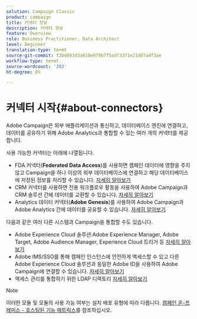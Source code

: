 ```yaml
---
solution: Campaign Classic
product: campaign
title: 커넥터 정보
description: 커넥터 정보
feature: Overview
role: Business Practitioner, Data Architect
level: Beginner
translation-type: tm+mt
source-git-commit: f2bd093d3a010e079b7f5adf3371e21d07a4f3ae
workflow-type: tm+mt
source-wordcount: '203'
ht-degree: 8%

---
```



# 커넥터 시작{#about-connectors}

Adobe Campaign은 외부 애플리케이션과 통신하고, 데이터베이스 엔진에 연결하고, 데이터를 공유하기 위해 Adobe Analytics과 통합할 수 있는 여러 개의 커넥터를 제공합니다.

사용 가능한 커넥터는 아래에 나열됩니다.

* FDA 커넥터(**Federated Data Access**)를 사용하면 캠페인 데이터에 영향을 주지 않고 Campaign을 하나 이상의 외부 데이터베이스에 연결하고 해당 데이터베이스에 저장된 정보를 처리할 수 있습니다. [자세히 알아보기](../../installation/using/about-fda.md)
* CRM 커넥터를 사용하면 전용 워크플로우 활동을 사용하여 Adobe Campaign과 CRM 솔루션 간에 데이터를 교환할 수 있습니다. [자세히 알아보기](../../platform/using/crm-connectors.md)
* Analytics 데이터 커넥터(**Adobe Genesis**)를 사용하여 Adobe Campaign과 Adobe Analytics 간에 데이터를 공유할 수 있습니다. [자세히 알아보기](../../platform/using/adobe-analytics-data-connector.md)

다음과 같은 여러 다른 시스템과 Campaign을 통합할 수도 있습니다.

* Adobe Experience Cloud 솔루션:Adobe Experience Manager, Adobe Target, Adobe Audience Manager, Experience Cloud 트리거 등 [자세히 알아보기](../../integrations/using/about-campaign-integrations.md)
* Adobe IMS/SSO를 통해 캠페인 인스턴스에 안전하게 액세스할 수 있고 다른 Adobe Experience Cloud 솔루션과 동일한 Adobe ID을 사용하여 Adobe Campaign에 연결할 수 있습니다. [자세히 알아보기](../../integrations/using/about-adobe-id.md)
* 액세스 관리를 통합하기 위한 LDAP 디렉토리 [자세히 알아보기](../../installation/using/connecting-through-ldap.md)

>[!NOTE]
>
>이러한 모듈 및 모듈의 사용 가능 여부는 설치 배포 유형에 따라 다릅니다. [캠페인 온-프레미스 - 호스팅된 기능 매트릭스](../../installation/using/capability-matrix.md)를 참조하십시오.

